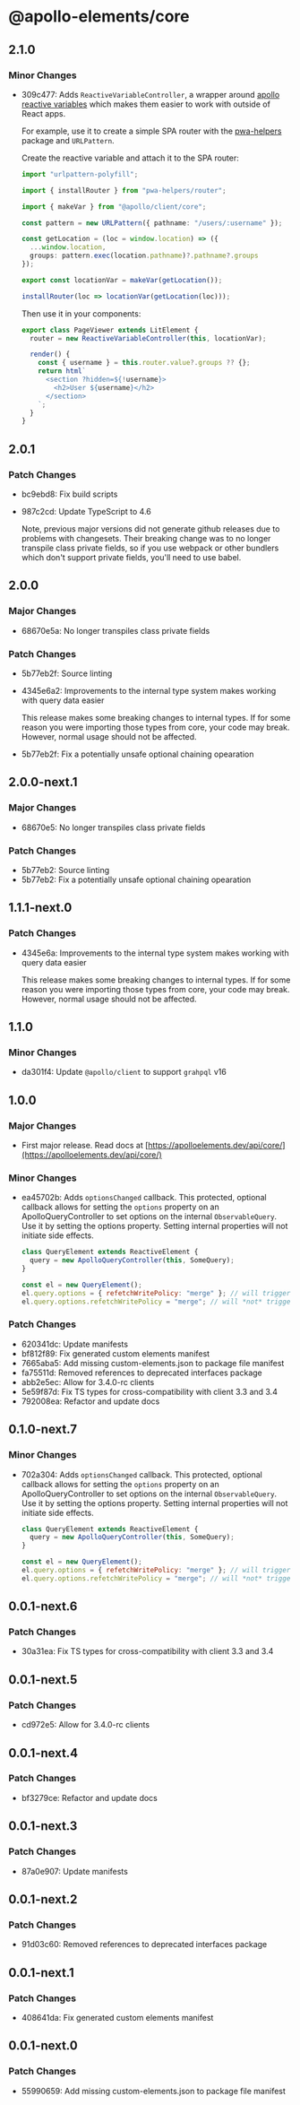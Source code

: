 # @apollo-elements/core

## 2.1.0

### Minor Changes

- 309c477: Adds `ReactiveVariableController`, a wrapper around
  [apollo reactive variables](https://www.apollographql.com/docs/react/local-state/reactive-variables/)
  which makes them easier to work with outside of React apps.

  For example, use it to create a simple SPA router with the [pwa-helpers](https://github.com/Polymer/pwa-helpers) package and `URLPattern`.

  Create the reactive variable and attach it to the SPA router:

  ```ts
  import "urlpattern-polyfill";

  import { installRouter } from "pwa-helpers/router";

  import { makeVar } from "@apollo/client/core";

  const pattern = new URLPattern({ pathname: "/users/:username" });

  const getLocation = (loc = window.location) => ({
    ...window.location,
    groups: pattern.exec(location.pathname)?.pathname?.groups
  });

  export const locationVar = makeVar(getLocation());

  installRouter(loc => locationVar(getLocation(loc)));
  ```

  Then use it in your components:

  ```ts
  export class PageViewer extends LitElement {
    router = new ReactiveVariableController(this, locationVar);

    render() {
      const { username } = this.router.value?.groups ?? {};
      return html`
        <section ?hidden=${!username}>
          <h2>User ${username}</h2>
        </section>
      `;
    }
  }
  ```

## 2.0.1

### Patch Changes

- bc9ebd8: Fix build scripts
- 987c2cd: Update TypeScript to 4.6

  Note, previous major versions did not generate github releases
  due to problems with changesets. Their breaking change was to no longer
  transpile class private fields, so if you use webpack or other bundlers
  which don't support private fields, you'll need to use babel.

## 2.0.0

### Major Changes

- 68670e5a: No longer transpiles class private fields

### Patch Changes

- 5b77eb2f: Source linting
- 4345e6a2: Improvements to the internal type system makes working with query data easier

  This release makes some breaking changes to internal types. If for some reason you were importing
  those types from core, your code may break. However, normal usage should not be affected.

- 5b77eb2f: Fix a potentially unsafe optional chaining opearation

## 2.0.0-next.1

### Major Changes

- 68670e5: No longer transpiles class private fields

### Patch Changes

- 5b77eb2: Source linting
- 5b77eb2: Fix a potentially unsafe optional chaining opearation

## 1.1.1-next.0

### Patch Changes

- 4345e6a: Improvements to the internal type system makes working with query data easier

  This release makes some breaking changes to internal types. If for some reason you were importing
  those types from core, your code may break. However, normal usage should not be affected.

## 1.1.0

### Minor Changes

- da301f4: Update `@apollo/client` to support `grahpql` v16

## 1.0.0

### Major Changes

- First major release. Read docs at [https://apolloelements.dev/api/core/](https://apolloelements.dev/api/core/)

### Minor Changes

- ea45702b: Adds `optionsChanged` callback. This protected, optional callback allows for setting the `options` property on an ApolloQueryController to set options on the internal `ObservableQuery`. Use it by setting the options property. Setting internal properties will not initiate side effects.

  ```js
  class QueryElement extends ReactiveElement {
    query = new ApolloQueryController(this, SomeQuery);
  }

  const el = new QueryElement();
  el.query.options = { refetchWritePolicy: "merge" }; // will trigger `setOptions`
  el.query.options.refetchWritePolicy = "merge"; // will *not* trigger `setOptions`
  ```

### Patch Changes

- 620341dc: Update manifests
- bf812f89: Fix generated custom elements manifest
- 7665aba5: Add missing custom-elements.json to package file manifest
- fa75511d: Removed references to deprecated interfaces package
- abb2e5ec: Allow for 3.4.0-rc clients
- 5e59f87d: Fix TS types for cross-compatibility with client 3.3 and 3.4
- 792008ea: Refactor and update docs

## 0.1.0-next.7

### Minor Changes

- 702a304: Adds `optionsChanged` callback. This protected, optional callback allows for setting the `options` property on an ApolloQueryController to set options on the internal `ObservableQuery`. Use it by setting the options property. Setting internal properties will not initiate side effects.

  ```js
  class QueryElement extends ReactiveElement {
    query = new ApolloQueryController(this, SomeQuery);
  }

  const el = new QueryElement();
  el.query.options = { refetchWritePolicy: "merge" }; // will trigger `setOptions`
  el.query.options.refetchWritePolicy = "merge"; // will *not* trigger `setOptions`
  ```

## 0.0.1-next.6

### Patch Changes

- 30a31ea: Fix TS types for cross-compatibility with client 3.3 and 3.4

## 0.0.1-next.5

### Patch Changes

- cd972e5: Allow for 3.4.0-rc clients

## 0.0.1-next.4

### Patch Changes

- bf3279ce: Refactor and update docs

## 0.0.1-next.3

### Patch Changes

- 87a0e907: Update manifests

## 0.0.1-next.2

### Patch Changes

- 91d03c60: Removed references to deprecated interfaces package

## 0.0.1-next.1

### Patch Changes

- 408641da: Fix generated custom elements manifest

## 0.0.1-next.0

### Patch Changes

- 55990659: Add missing custom-elements.json to package file manifest
